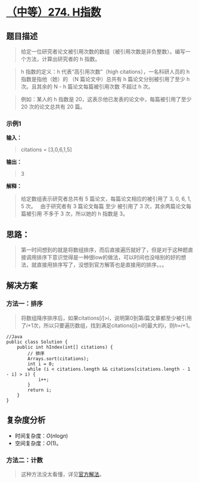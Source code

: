 # [（中等）274. H指数](https://leetcode-cn.com/problems/h-index/)
## **题目描述**
>给定一位研究者论文被引用次数的数组（被引用次数是非负整数）。编写一个方法，计算出研究者的 h 指数。

>h 指数的定义：h 代表“高引用次数”（high citations），一名科研人员的 h 指数是指他（她）的 （N 篇论文中）总共有 h 篇论文分别被引用了至少 h 次。且其余的 N - h 篇论文每篇被引用次数 不超过 h 次。

>例如：某人的 h 指数是 20，这表示他已发表的论文中，每篇被引用了至少 20 次的论文总共有 20 篇。

### **示例1**
**输入：**
>citations = [3,0,6,1,5]

**输出：**
>3

**解释：**
>给定数组表示研究者总共有 5 篇论文，每篇论文相应的被引用了 3, 0, 6, 1, 5 次。
     由于研究者有 3 篇论文每篇 至少 被引用了 3 次，其余两篇论文每篇被引用 不多于 3 次，所以她的 h 指数是 3。

## **思路：**
>第一时间想到的就是将数组排序，而后直接遍历就好了，但是对于这种题直接调用排序下意识觉得是一种很low的做法，可以时间也没啥别的好的想法，就直接用排序写了，没想到官方解答也是直接用的排序。。。

## **解决方案**
### **方法一：排序**
>将数组降序排序后，如果citations[*i*]>*i*，说明第0到第*i*篇文章都至少被引用了*i*+1次，所以只要遍历数组，找到满足citations[*i*]>*i*的最大的*i*，则*h*=*i*+1。
```
//Java
public class Solution {
    public int hIndex(int[] citations) {
        // 排序
        Arrays.sort(citations);
        int i = 0;
        while (i < citations.length && citations[citations.length - 1 - i] > i) {
            i++;
        }
        return i;
    }
}

```
## **复杂度分析**
- 时间复杂度：*O*(*n*log*n*)
- 空间复杂度：*O*(1)。
### **方法二：计数**
>这种方法没太看懂，详见[官方解法](https://leetcode-cn.com/problems/h-index/solution/hzhi-shu-by-leetcode/)。
